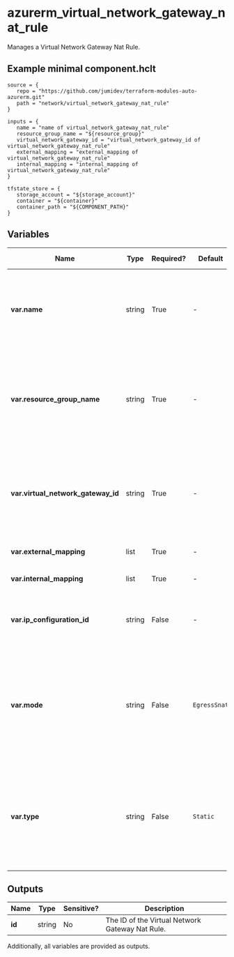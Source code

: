 # azurerm_virtual_network_gateway_nat_rule

Manages a Virtual Network Gateway Nat Rule.

## Example minimal component.hclt

```hcl
source = {
   repo = "https://github.com/jumidev/terraform-modules-auto-azurerm.git" 
   path = "network/virtual_network_gateway_nat_rule" 
}

inputs = {
   name = "name of virtual_network_gateway_nat_rule" 
   resource_group_name = "${resource_group}" 
   virtual_network_gateway_id = "virtual_network_gateway_id of virtual_network_gateway_nat_rule" 
   external_mapping = "external_mapping of virtual_network_gateway_nat_rule" 
   internal_mapping = "internal_mapping of virtual_network_gateway_nat_rule" 
}

tfstate_store = {
   storage_account = "${storage_account}" 
   container = "${container}" 
   container_path = "${COMPONENT_PATH}" 
}

```

## Variables

| Name | Type | Required? |  Default  |  possible values |  Description |
| ---- | ---- | --------- |  ----------- | ----------- | ----------- |
| **var.name** | string | True | -  |  -  |  The name which should be used for this Virtual Network Gateway Nat Rule. Changing this forces a new resource to be created. | 
| **var.resource_group_name** | string | True | -  |  -  |  The Name of the Resource Group in which this Virtual Network Gateway Nat Rule should be created. Changing this forces a new resource to be created. | 
| **var.virtual_network_gateway_id** | string | True | -  |  -  |  The ID of the Virtual Network Gateway that this Virtual Network Gateway Nat Rule belongs to. Changing this forces a new resource to be created. | 
| **var.external_mapping** | list | True | -  |  -  |  One or more `external_mapping` blocks. | 
| **var.internal_mapping** | list | True | -  |  -  |  One or more `internal_mapping` blocks. | 
| **var.ip_configuration_id** | string | False | -  |  -  |  The ID of the IP Configuration this Virtual Network Gateway Nat Rule applies to. | 
| **var.mode** | string | False | `EgressSnat`  |  `EgressSnat`, `IngressSnat`  |  The source Nat direction of the Virtual Network Gateway Nat. Possible values are `EgressSnat` and `IngressSnat`. Defaults to `EgressSnat`. Changing this forces a new resource to be created. | 
| **var.type** | string | False | `Static`  |  `Dynamic`, `Static`  |  The type of the Virtual Network Gateway Nat Rule. Possible values are `Dynamic` and `Static`. Defaults to `Static`. Changing this forces a new resource to be created. | 



## Outputs

| Name | Type | Sensitive? | Description |
| ---- | ---- | --------- | --------- |
| **id** | string | No  | The ID of the Virtual Network Gateway Nat Rule. | 

Additionally, all variables are provided as outputs.
